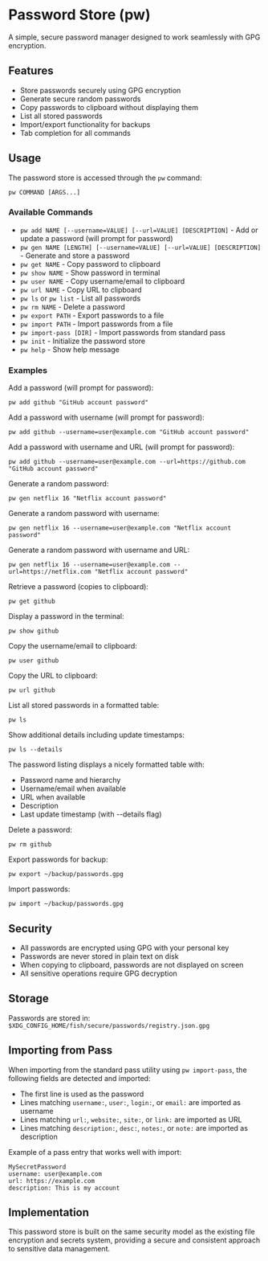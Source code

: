 # Password Store (pw)

A simple, secure password manager designed to work seamlessly with GPG encryption.

## Features

- Store passwords securely using GPG encryption
- Generate secure random passwords
- Copy passwords to clipboard without displaying them
- List all stored passwords
- Import/export functionality for backups
- Tab completion for all commands

## Usage

The password store is accessed through the `pw` command:

```
pw COMMAND [ARGS...]
```

### Available Commands

- `pw add NAME [--username=VALUE] [--url=VALUE] [DESCRIPTION]` - Add or update a password (will prompt for password)
- `pw gen NAME [LENGTH] [--username=VALUE] [--url=VALUE] [DESCRIPTION]` - Generate and store a password
- `pw get NAME` - Copy password to clipboard
- `pw show NAME` - Show password in terminal
- `pw user NAME` - Copy username/email to clipboard
- `pw url NAME` - Copy URL to clipboard
- `pw ls` or `pw list` - List all passwords
- `pw rm NAME` - Delete a password
- `pw export PATH` - Export passwords to a file
- `pw import PATH` - Import passwords from a file
- `pw import-pass [DIR]` - Import passwords from standard pass
- `pw init` - Initialize the password store
- `pw help` - Show help message

### Examples

Add a password (will prompt for password):
```fish
pw add github "GitHub account password"
```

Add a password with username (will prompt for password):
```fish
pw add github --username=user@example.com "GitHub account password"
```

Add a password with username and URL (will prompt for password):
```fish
pw add github --username=user@example.com --url=https://github.com "GitHub account password"
```

Generate a random password:
```fish
pw gen netflix 16 "Netflix account password"
```

Generate a random password with username:
```fish
pw gen netflix 16 --username=user@example.com "Netflix account password" 
```

Generate a random password with username and URL:
```fish
pw gen netflix 16 --username=user@example.com --url=https://netflix.com "Netflix account password" 
```

Retrieve a password (copies to clipboard):
```fish
pw get github
```

Display a password in the terminal:
```fish
pw show github
```

Copy the username/email to clipboard:
```fish
pw user github
```

Copy the URL to clipboard:
```fish
pw url github
```

List all stored passwords in a formatted table:
```fish
pw ls
```

Show additional details including update timestamps:
```fish
pw ls --details
```

The password listing displays a nicely formatted table with:
- Password name and hierarchy
- Username/email when available
- URL when available 
- Description
- Last update timestamp (with --details flag)

Delete a password:
```fish
pw rm github
```

Export passwords for backup:
```fish
pw export ~/backup/passwords.gpg
```

Import passwords:
```fish
pw import ~/backup/passwords.gpg
```

## Security

- All passwords are encrypted using GPG with your personal key
- Passwords are never stored in plain text on disk
- When copying to clipboard, passwords are not displayed on screen
- All sensitive operations require GPG decryption

## Storage

Passwords are stored in:
`$XDG_CONFIG_HOME/fish/secure/passwords/registry.json.gpg`

## Importing from Pass

When importing from the standard pass utility using `pw import-pass`, the following fields are detected and imported:

- The first line is used as the password
- Lines matching `username:`, `user:`, `login:`, or `email:` are imported as username
- Lines matching `url:`, `website:`, `site:`, or `link:` are imported as URL
- Lines matching `description:`, `desc:`, `notes:`, or `note:` are imported as description

Example of a pass entry that works well with import:

```
MySecretPassword
username: user@example.com
url: https://example.com
description: This is my account
```

## Implementation

This password store is built on the same security model as the existing file encryption and secrets system, providing a secure and consistent approach to sensitive data management.
